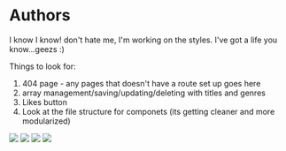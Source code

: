 # Authors

I know I know! don't hate me, I'm working on the styles. I've got a life you know...geezs :) 

Things to look for:
1. 404 page - any pages that doesn't have a route set up goes here
2. array management/saving/updating/deleting with titles and genres 
3. Likes button
4. Look at the file structure for componets (its getting cleaner and more modularized)

![](https://github.com/lisabroadhead/React_MERN/blob/main/fullstack/authors/Screen%20Shot%202022-06-03%20at%209.23.44%20AM.png)
![](https://github.com/lisabroadhead/React_MERN/blob/main/fullstack/authors/pagesAuthors%20(1).png)
![](https://github.com/lisabroadhead/MERN/blob/main/fullstack/authors/Screen%20Shot%202022-03-24%20at%204.44.24%20PM.png)
![](https://github.com/lisabroadhead/MERN/blob/main/fullstack/authors/Screen%20Shot%202022-03-24%20at%204.44.40%20PM.png)
